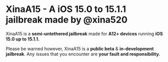 # XinaA15 - A iOS 15.0 to 15.1.1 jailbreak made by @xina520
XinaA15 is a **semi-untethered jailbreak** made for **A12+ devices** running **iOS 15.0 up to 15.1.1.**

Please be warned however, XinaA15 is a **public beta** & **in-development jailbreak**. Any issues that you encounter are **your fault and responsibility.**
